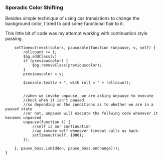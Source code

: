### Sporadic Color Shifting

Besides simple technique of using css transistions to change the background color,
I tried to add some functional flair to it.

This little bit of code was my attempt working with continuation style passing.

        setTimeout(next(colors, pauseable(function (unpause, v, self) {
            rollcount += 1;
            $bg.addClass(v)
            if (previouscolor) {
                $bg.removeClass(previouscolor);
            }
            previouscolor = v;

            $console.text(v + ", with roll = " + rollcount);


            //when we invoke unpause, we are asking unpause to execute
            //bock when it isn't paused.
            //so depending on the conditions as to whether we are in a paused state
            //or not, unpause will execute the follwing code whenever it becomes unpaused
            unpause(function () {
                //self is our continuation
                //we invoke self whenever timeout calls us back.
                setTimeout(self, 1000);
            });

        }, pause_boss.isHidden, pause_boss.onChange)));
    }